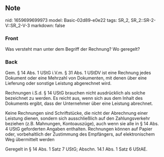 ## Note
nid: 1659699699973
model: Basic-02d89-e0e22
tags: SR_2, SR_2::SR-2-V::SR_2-V-3
markdown: false

### Front
Was versteht man unter dem Begriff der Rechnung? Wo geregelt?

### Back
Gem. § 14 Abs. 1 UStG i.V.m. § 31 Abs. 1 UStDV ist eine Rechnung jedes Dokument oder eine Mehrzahl von Dokumenten, mit denen über eine Lieferung oder sonstige Leistung abgerechnet wird. 

Rechnungen i.S.d. § 14 UStG brauchen nicht ausdrücklich als solche bezeichnet zu werden. Es reicht aus, wenn sich aus dem Inhalt des Dokuments ergibt, dass der Unternehmer über eine Leistung abrechnet.

Keine Rechnungen sind Schriftstücke, die nicht der Abrechnung einer Leistung dienen, sondern sich ausschließlich auf den Zahlungsverkehr beziehen (z.B. Mahnungen, Kontoauszüge), auch wenn sie alle in § 14 Abs. 4 UStG geforderten Angaben enthalten. Rechnungen können auf Papier oder, vorbehaltlich der Zustimmung des Empfängers, auf elektronischem Weg übermittelt werden

Geregelt in § 14 Abs. 1 Satz 7 UStG; Abschn. 14.1 Abs. 1 Satz 6 UStAE.
